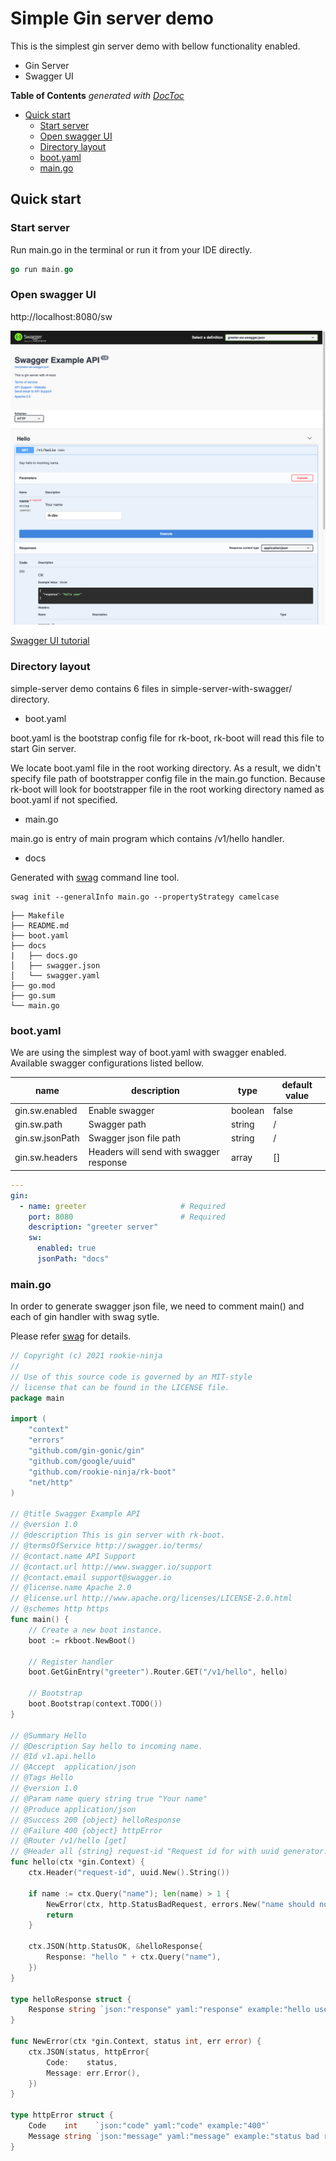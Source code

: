 # Simple Gin server demo
This is the simplest gin server demo with bellow functionality enabled.
- Gin Server
- Swagger UI

<!-- START doctoc generated TOC please keep comment here to allow auto update -->
<!-- DON'T EDIT THIS SECTION, INSTEAD RE-RUN doctoc TO UPDATE -->
**Table of Contents**  *generated with [DocToc](https://github.com/thlorenz/doctoc)*

- [Quick start](#quick-start)
  - [Start server](#start-server)
  - [Open swagger UI](#open-swagger-ui)
  - [Directory layout](#directory-layout)
  - [boot.yaml](#bootyaml)
  - [main.go](#maingo)

<!-- END doctoc generated TOC please keep comment here to allow auto update -->

## Quick start
### Start server
Run main.go in the terminal or run it from your IDE directly.

```go
go run main.go 
```

### Open swagger UI
http://localhost:8080/sw

![swagger](../../img/gin-server-with-swagger.png "Swagger main page")


[Swagger UI tutorial](https://swagger.io/tools/swagger-ui/)

### Directory layout
simple-server demo contains 6 files in simple-server-with-swagger/ directory.

- boot.yaml

boot.yaml is the bootstrap config file for rk-boot, rk-boot will read this file to start Gin server.

We locate boot.yaml file in the root working directory. As a result, we didn't specify file path of bootstrapper config file 
in the main.go function. Because rk-boot will look for bootstrapper file in the root working directory named as boot.yaml
if not specified.

- main.go

main.go is entry of main program which contains /v1/hello handler.

- docs

Generated with [swag](https://github.com/swaggo/swag) command line tool. 

```shell script
swag init --generalInfo main.go --propertyStrategy camelcase
```

```shell script
├── Makefile
├── README.md
├── boot.yaml
├── docs
|   ├── docs.go
│   ├── swagger.json
│   └── swagger.yaml
├── go.mod
├── go.sum
└── main.go
```

### boot.yaml
We are using the simplest way of boot.yaml with swagger enabled.
Available swagger configurations listed bellow.

| name | description | type | default value |
| ------ | ------ | ------ | ------ |
| gin.sw.enabled | Enable swagger | boolean | false | 
| gin.sw.path | Swagger path | string | / |
| gin.sw.jsonPath | Swagger json file path | string | / |
| gin.sw.headers | Headers will send with swagger response | array | [] |

```yaml
---
gin:
  - name: greeter                     # Required
    port: 8080                        # Required
    description: "greeter server"
    sw:
      enabled: true
      jsonPath: "docs"
```

### main.go
In order to generate swagger json file, we need to comment main() and each of gin handler with swag sytle.

Please refer [swag](https://github.com/swaggo/swag) for details.

```go
// Copyright (c) 2021 rookie-ninja
//
// Use of this source code is governed by an MIT-style
// license that can be found in the LICENSE file.
package main

import (
	"context"
	"errors"
	"github.com/gin-gonic/gin"
	"github.com/google/uuid"
	"github.com/rookie-ninja/rk-boot"
	"net/http"
)

// @title Swagger Example API
// @version 1.0
// @description This is gin server with rk-boot.
// @termsOfService http://swagger.io/terms/
// @contact.name API Support
// @contact.url http://www.swagger.io/support
// @contact.email support@swagger.io
// @license.name Apache 2.0
// @license.url http://www.apache.org/licenses/LICENSE-2.0.html
// @schemes http https
func main() {
	// Create a new boot instance.
	boot := rkboot.NewBoot()

	// Register handler
	boot.GetGinEntry("greeter").Router.GET("/v1/hello", hello)

	// Bootstrap
	boot.Bootstrap(context.TODO())
}

// @Summary Hello
// @Description Say hello to incoming name.
// @Id v1.api.hello
// @Accept  application/json
// @Tags Hello
// @version 1.0
// @Param name query string true "Your name"
// @Produce application/json
// @Success 200 {object} helloResponse
// @Failure 400 {object} httpError
// @Router /v1/hello [get]
// @Header all {string} request-id "Request id for with uuid generator."
func hello(ctx *gin.Context) {
	ctx.Header("request-id", uuid.New().String())

	if name := ctx.Query("name"); len(name) > 1 {
		NewError(ctx, http.StatusBadRequest, errors.New("name should not be nil"))
		return
	}

	ctx.JSON(http.StatusOK, &helloResponse{
		Response: "hello " + ctx.Query("name"),
	})
}

type helloResponse struct {
	Response string `json:"response" yaml:"response" example:"hello user"`
}

func NewError(ctx *gin.Context, status int, err error) {
	ctx.JSON(status, httpError{
		Code:    status,
		Message: err.Error(),
	})
}

type httpError struct {
	Code    int    `json:"code" yaml:"code" example:"400"`
	Message string `json:"message" yaml:"message" example:"status bad request"`
}
```
